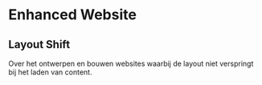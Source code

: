 # Enhanced Website

## Layout Shift
Over het ontwerpen en bouwen websites waarbij de layout niet verspringt bij het laden van content.

<!-- 

## Wat zijn layout shifts? 

Performance gaat over User Experience. Ook voor de gebruikerservaring is snelheid van belang. 

Uit een consumentenonderzoek blijkt dat de stressreactie op vertragingen in mobiele snelheid vergelijkbaar is met die van het kijken naar een horrorfilm of het oplossen van een wiskundig probleem, en groter is dan wachten in een kassarij in een winkel.

https://web.dev/why-speed-matters/ 


Voorbeeld van Layout shift die laat zien waaron dat slecht is voor de gebruikers ervaring. 

Opdracht: Layout shifts onderzoeken? 
Weten we websites waar een layout shift in zit die studenten kunnen uitproberen door de internetsnelheid te throttlen?




## Optimize Cumulative Layout Shift
Wat kan je doen om ervoor te zorgen dat Layout shifts niet gebeuren? 

Learn how to avoid sudden layout shifts to improve user-experience
https://web.dev/optimize-cls/

Setting Height And Width On Images Is Important Again
https://www.smashingmagazine.com/2020/03/setting-height-width-images-important-again/

Opdracht: Spelen met width en height en de pagina laten met super traag internet.

Opdracht: Dit kan ook met Directus 
Zorg dat je de image width en height fields ook opvraagt
`...?fields=*,image.id,image.height,image.width`
Gebruik deze eigenschappen in je HTML views



## Wat is CLS?
De CLS kan je meten...

De Core Web Vitals hebben betrekking op de loading performance, het interactivity en de visual stability van een pagina. Deze Core Web Vitals zullen in mei 2021 als ranking factor worden opgenomen in het algoritme van Google.[2] 

Uitleggen wat Cumalative Layout Shift is ... Een manier om te meten of de layout shift.
Cumulative Layout Shift (CLS): measures visual stability. To provide a good user experience, pages should maintain a CLS of 0.1. or less.

https://web.dev/vitals/





-->
